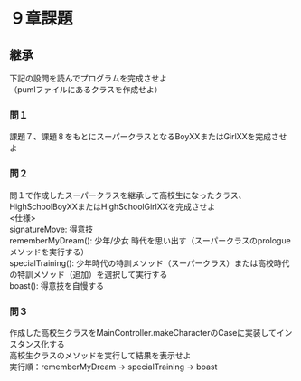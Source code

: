 ﻿# ９章課題
## 継承
下記の設問を読んでプログラムを完成させよ  
（pumlファイルにあるクラスを作成せよ）  
### 問１
課題７、課題８をもとにスーパークラスとなるBoyXXまたはGirlXXを完成させよ  
### 問２
問１で作成したスーパークラスを継承して高校生になったクラス、HighSchoolBoyXXまたはHighSchoolGirlXXを完成させよ  
<仕様>  
signatureMove: 得意技  
rememberMyDream(): 少年/少女 時代を思い出す（スーパークラスのprologueメソッドを実行する）  
specialTraining(): 少年時代の特訓メソッド（スーパークラス）または高校時代の特訓メソッド（追加）を選択して実行する  
boast(): 得意技を自慢する  
### 問３
作成した高校生クラスをMainController.makeCharacterのCaseに実装してインスタンス化する  
高校生クラスのメソッドを実行して結果を表示せよ  
実行順：rememberMyDream → specialTraining → boast  
